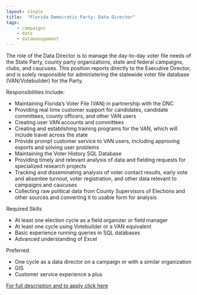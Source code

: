 ```yaml
---
layout: single
title:  "Florida Democratic Party: Data Director"
tags: 
    - campaigns
    - data
    - datamanagement
---
```


The role of the Data Director is to manage the day-to-day voter file needs of the State Party, county party organizations, state and federal campaigns, clubs, and caucuses. This position reports directly to the Executive Director, and is solely responsible for administering the statewide voter file database (VAN/Votebuilder) for the Party. 

Responsibilities Include: 

* Maintaining Florida’s Voter File (VAN) in partnership with the DNC
* Providing real time customer support for candidates, candidate committees, county officers, and other VAN users
* Creating user VAN accounts and committees
* Creating and establishing training programs for the VAN, which will include travel across the state
* Provide prompt customer service to VAN users, including approving exports and solving user problems
* Maintaining the Voter History SQL Database
* Providing timely and relevant analysis of data and fielding requests for specialized research projects 
* Tracking and disseminating analysis of voter contact results, early vote and absentee turnout, voter registration, and other data relevant to campaigns and caucuses 
* Collecting raw political data from County Supervisors of Elections and other sources and converting it to usable form for analysis

Required Skills 

* At least one election cycle as a field organizer or field manager
* At least one cycle using Votebuilder or a VAN equivalent 
* Basic experience running queries in SQL databases
* Advanced understanding of Excel 

Preferred 

* One cycle as a data director on a campaign or with a similar organization 
* GIS 
* Customer service experience a plus 

[For full description and to apply click here](http://m.floridadems.org/jobs/datadirector)
